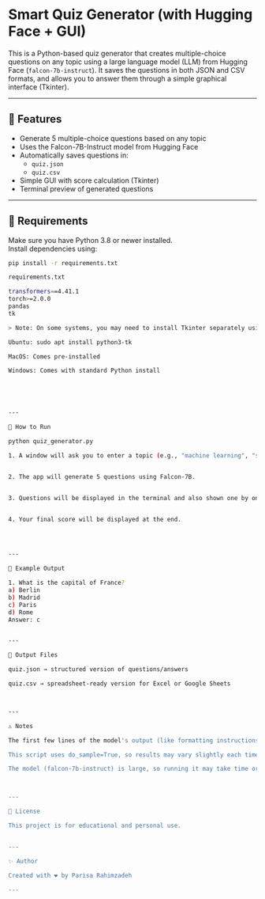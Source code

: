 
# Smart Quiz Generator (with Hugging Face + GUI)

This is a Python-based quiz generator that creates multiple-choice questions on any topic using a large language model (LLM) from Hugging Face (`falcon-7b-instruct`). It saves the questions in both JSON and CSV formats, and allows you to answer them through a simple graphical interface (Tkinter).

---

## 📌 Features

- Generate 5 multiple-choice questions based on any topic
- Uses the Falcon-7B-Instruct model from Hugging Face
- Automatically saves questions in:
  - `quiz.json`
  - `quiz.csv`
- Simple GUI with score calculation (Tkinter)
- Terminal preview of generated questions

---

## 🧰 Requirements

Make sure you have Python 3.8 or newer installed.  
Install dependencies using:

```bash
pip install -r requirements.txt

requirements.txt

transformers==4.41.1
torch>=2.0.0
pandas
tk

> Note: On some systems, you may need to install Tkinter separately using your package manager:

Ubuntu: sudo apt install python3-tk

MacOS: Comes pre-installed

Windows: Comes with standard Python install





---

🚀 How to Run

python quiz_generator.py

1. A window will ask you to enter a topic (e.g., "machine learning", "space", "Shakespeare").


2. The app will generate 5 questions using Falcon-7B.


3. Questions will be displayed in the terminal and also shown one by one in a popup for answering.


4. Your final score will be displayed at the end.




---

🧪 Example Output

1. What is the capital of France?
a) Berlin
b) Madrid
c) Paris
d) Rome
Answer: c


---

📁 Output Files

quiz.json → structured version of questions/answers

quiz.csv → spreadsheet-ready version for Excel or Google Sheets



---

⚠️ Notes

The first few lines of the model's output (like formatting instructions) are filtered automatically.

This script uses do_sample=True, so results may vary slightly each time.

The model (falcon-7b-instruct) is large, so running it may take time or need a GPU / offloading.



---

📜 License

This project is for educational and personal use.


---

✨ Author

Created with ❤️ by Parisa Rahimzadeh

---
